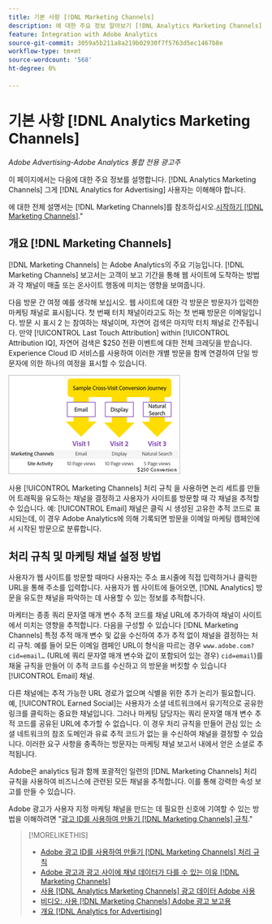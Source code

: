 ```yaml
---
title: 기본 사항 [!DNL Marketing Channels]
description: 에 대한 주요 정보 알아보기 [!DNL Analytics Marketing Channels] 그게 [!DNL Analytics for Advertising] 사용자는 이를 이해해야 합니다.
feature: Integration with Adobe Analytics
source-git-commit: 3059a5b211a8a219b02930f7f5763d5ec1467b8e
workflow-type: tm+mt
source-wordcount: '568'
ht-degree: 0%

---
```


# 기본 사항 [!DNL Analytics Marketing Channels]

*Adobe Advertising-Adobe Analytics 통합 전용 광고주*

이 페이지에서는 다음에 대한 주요 정보를 설명합니다. [!DNL Analytics Marketing Channels] 그게 [!DNL Analytics for Advertising] 사용자는 이해해야 합니다.

에 대한 전체 설명서는 [!DNL Marketing Channels]를 참조하십시오.[시작하기 [!DNL Marketing Channels]](https://experienceleague.adobe.com/docs/analytics/components/marketing-channels/c-getting-started-mchannel.html).&quot;

## 개요 [!DNL Marketing Channels]

[!DNL Marketing Channels] 는 Adobe Analytics의 주요 기능입니다. [!DNL Marketing Channels] 보고서는 고객이 보고 기간을 통해 웹 사이트에 도착하는 방법과 각 채널이 매출 또는 온사이트 행동에 미치는 영향을 보여줍니다.

다음 방문 간 여정 예를 생각해 보십시오. 웹 사이트에 대한 각 방문은 방문자가 입력한 마케팅 채널로 표시됩니다. 첫 번째 터치 채널이라고도 하는 첫 번째 방문은 이메일입니다. 방문 시 표시 2 는 참여하는 채널이며, 자연어 검색은 마지막 터치 채널로 간주됩니다. 만약 [!UICONTROL Last Touch Attribution] within [!UICONTROL Attribution IQ], 자연어 검색은 $250 전환 이벤트에 대한 전체 크레딧을 받습니다. Experience Cloud ID 서비스를 사용하여 이러한 개별 방문을 함께 연결하여 단일 방문자에 의한 하나의 여정을 표시할 수 있습니다.

![마케팅 채널에서의 방문 간 전환 여정 예](/help/integrations/assets/a4adc-mc-sample-journey.png)

사용 [!UICONTROL Marketing Channels] 처리 규칙 을 사용하면 논리 세트를 만들어 트래픽을 유도하는 채널을 결정하고 사용자가 사이트를 방문할 때 각 채널을 추적할 수 있습니다. 예: [!UICONTROL Email] 채널은 클릭 시 생성된 고유한 추적 코드로 표시되는데, 이 경우 Adobe Analytics에 의해 기록되면 방문을 이메일 마케팅 캠페인에서 시작된 방문으로 분류합니다.

## 처리 규칙 및 마케팅 채널 설정 방법

사용자가 웹 사이트를 방문할 때마다 사용자는 주소 표시줄에 직접 입력하거나 클릭한 URL을 통해 주소를 입력합니다. 사용자가 웹 사이트에 들어오면, [!DNL Analytics] 방문을 유도한 채널을 파악하는 데 사용할 수 있는 정보를 추적합니다.

마케터는 종종 쿼리 문자열 매개 변수 추적 코드를 채널 URL에 추가하여 채널이 사이트에서 미치는 영향을 추적합니다. 다음을 구성할 수 있습니다 [!DNL Marketing Channels] 특정 추적 매개 변수 및 값을 수신하여 추가 추적 없이 채널을 결정하는 처리 규칙. 예를 들어 모든 이메일 캠페인 URL이 형식을 따르는 경우 `www.adobe.com?cid=email…` (URL에 쿼리 문자열 매개 변수와 값이 포함되어 있는 경우) `cid=email`)를 채울 규칙을 만들어 이 추적 코드를 수신하고 의 방문을 버킷할 수 있습니다 [!UICONTROL Email] 채널.

다른 채널에는 추적 가능한 URL 경로가 없으며 식별을 위한 추가 논리가 필요합니다. 예, [!UICONTROL Earned Social]는 사용자가 소셜 네트워크에서 유기적으로 공유한 링크를 클릭하는 중요한 채널입니다. 그러나 마케팅 담당자는 쿼리 문자열 매개 변수 추적 코드를 공유된 URL에 추가할 수 없습니다. 이 경우 처리 규칙을 만들어 관심 있는 소셜 네트워크의 참조 도메인과 유료 추적 코드가 없는 을 수신하여 채널을 결정할 수 있습니다. 이러한 요구 사항을 충족하는 방문자는 마케팅 채널 보고서 내에서 얻은 소셜로 추적됩니다.

Adobe은 analytics 팀과 함께 포괄적인 일련의 [!DNL Marketing Channels] 처리 규칙을 사용하여 비즈니스에 관련된 모든 채널을 추적합니다. 이를 통해 강력한 속성 보고를 만들 수 있습니다.

Adobe 광고가 사용자 지정 마케팅 채널을 만드는 데 필요한 신호에 기여할 수 있는 방법을 이해하려면 &quot;[광고 ID를 사용하여 만들기 [!DNL Marketing Channels] 규칙](mc-ids.md).&quot;

>[!MORELIKETHIS]
>
>* [Adobe 광고 ID를 사용하여 만들기 [!DNL Marketing Channels] 처리 규칙](mc-ids.md)
>* [Adobe 광고과 광고 사이에 채널 데이터가 다를 수 있는 이유 [!DNL Marketing Channels]](mc-data-variances.md)
>* [사용 [!DNL Analytics Marketing Channels] 광고 데이터 Adobe 사용](mc-ac-data.md)
>* [비디오: 사용 [!DNL Marketing Channels] Adobe 광고 보고용](https://experienceleague.adobe.com/docs/advertising-cloud-learn/tutorials/analytics/analytics-reporting-a4adc.html)
>* [개요 [!DNL Analytics for Advertising]](/help/integrations/analytics/overview.md)

